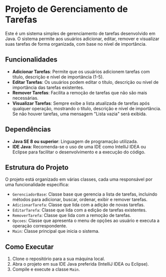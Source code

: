 # Projeto de Gerenciamento de Tarefas

Este é um sistema simples de gerenciamento de tarefas desenvolvido em Java. O sistema permite aos usuários adicionar, editar, remover e visualizar suas tarefas de forma organizada, com base no nível de importância.

## Funcionalidades

- **Adicionar Tarefas**: Permite que os usuários adicionem tarefas com título, descrição e nível de importância (1-5).
- **Editar Tarefas**: Os usuários podem editar o título, descrição ou nível de importância das tarefas existentes.
- **Remover Tarefas**: Facilita a remoção de tarefas que não são mais necessárias.
- **Visualizar Tarefas**: Sempre exibe a lista atualizada de tarefas após qualquer operação, mostrando o título, descrição e nível de importância. Se não houver tarefas, uma mensagem "Lista vazia" será exibida.

## Dependências

- **Java SE 8 ou superior**: Linguagem de programação utilizada.
- **IDE Java**: Recomenda-se o uso de uma IDE como IntelliJ IDEA ou Eclipse para facilitar o desenvolvimento e a execução do código.

## Estrutura do Projeto

O projeto está organizado em várias classes, cada uma responsável por uma funcionalidade específica:

- `GerenciadorBase`: Classe base que gerencia a lista de tarefas, incluindo métodos para adicionar, buscar, ordenar, exibir e remover tarefas.
- `AdicionarTarefa`: Classe que lida com a adição de novas tarefas.
- `EditarTarefa`: Classe que lida com a edição de tarefas existentes.
- `RemoverTarefa`: Classe que lida com a remoção de tarefas.
- `Opcoes`: Classe que apresenta o menu de opções ao usuário e executa a operação correspondente.
- `Main`: Classe principal que inicia o sistema.

## Como Executar

1. Clone o repositório para a sua máquina local.
2. Abra o projeto em sua IDE Java preferida (IntelliJ IDEA ou Eclipse).
3. Compile e execute a classe `Main`.
